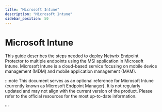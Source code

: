 ```yaml
---
title: "Microsoft Intune"
description: "Microsoft Intune"
sidebar_position: 50
---
```


# Microsoft Intune

This guide describes the steps needed to deploy Netwrix Endpoint Protector to multiple endpoints
using the MSI application in Microsoft Intune. Microsoft Intune is a cloud-based service focusing on
mobile device management (MDM) and mobile application management (MAM).

:::note
This document serves as an optional reference for Microsoft Intune (currently known as
Microsoft Endpoint Manager). It is not regularly updated and may not align with the current version
of the product. Please refer to the official resources for the most up-to-date information.

:::
